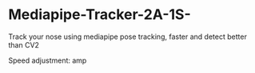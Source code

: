 # Mediapipe-Tracker-2A-1S-
Track your nose using mediapipe pose tracking, faster and detect better than CV2

Speed adjustment: amp
